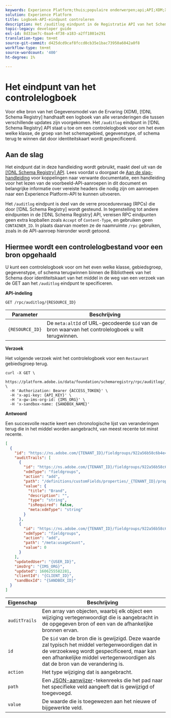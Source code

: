 ```yaml
---
keywords: Experience Platform;thuis;populaire onderwerpen;api;API;XDM;XDM systeem;ervaringsgegevensmodel;Ervaring gegevensmodel;Gegevensmodel;Gegevensmodel;audit;controlelogboek;changelog;veranderingslogboek;rpc;
solution: Experience Platform
title: Logboek-API-eindpunt controleren
description: Het /auditlog eindpunt in de Registratie API van het Schema staat u toe om een chronologische lijst van veranderingen terug te winnen die aan een bestaand middel XDM zijn aangebracht.
topic-legacy: developer guide
exl-id: 8d33ae7c-0aa4-4f38-a183-a2ff1801e291
translation-type: tm+mt
source-git-commit: d425dcd9caf8fccd0cb35e1bac73950a6042a0f8
workflow-type: tm+mt
source-wordcount: '400'
ht-degree: 1%

---
```


# Het eindpunt van het controlelogboek

Voor elke bron van het Gegevensmodel van de Ervaring (XDM), [!DNL Schema Registry] handhaaft een logboek van alle veranderingen die tussen verschillende updates zijn voorgekomen. Het `/auditlog` eindpunt in [!DNL Schema Registry] API staat u toe om een controlelogboek voor om het even welke klasse, de groep van het schemagebied, gegevenstype, of schema terug te winnen dat door identiteitskaart wordt gespecificeerd.

## Aan de slag

Het eindpunt dat in deze handleiding wordt gebruikt, maakt deel uit van de [[!DNL Schema Registry] API](https://www.adobe.io/apis/experienceplatform/home/api-reference.html#!acpdr/swagger-specs/schema-registry.yaml). Lees voordat u doorgaat de [Aan de slag-handleiding](./getting-started.md) voor koppelingen naar verwante documentatie, een handleiding voor het lezen van de voorbeeld-API-aanroepen in dit document en belangrijke informatie over vereiste headers die nodig zijn om aanroepen naar een Experience Platform-API te kunnen uitvoeren.

Het `/auditlog` eindpunt is deel van de verre procedurevraag (RPCs) die door [!DNL Schema Registry] wordt gesteund. In tegenstelling tot andere eindpunten in de [!DNL Schema Registry] API, vereisen RPC eindpunten geen extra kopballen zoals `Accept` of `Content-Type`, en gebruiken geen `CONTAINER_ID`. In plaats daarvan moeten ze de naamruimte `/rpc` gebruiken, zoals in de API-aanroep hieronder wordt getoond.

## Hiermee wordt een controlelogbestand voor een bron opgehaald

U kunt een controlelogboek voor om het even welke klasse, gebiedsgroep, gegevenstype, of schema terugwinnen binnen de Bibliotheek van het Schema door identiteitskaart van het middel in de weg van een verzoek van de GET aan het `/auditlog` eindpunt te specificeren.

**API-indeling**

```http
GET /rpc/auditlog/{RESOURCE_ID}
```

| Parameter | Beschrijving |
| --- | --- |
| `{RESOURCE_ID}` | De `meta:altId` of URL-gecodeerde `$id` van de bron waarvan het controlelogboek u wilt terugwinnen. |

**Verzoek**

Het volgende verzoek wint het controlelogboek voor een `Restaurant` gebiedsgroep terug.

```shell
curl -X GET \
  https://platform.adobe.io/data/foundation/schemaregistry/rpc/auditlog/_{TENANT_ID}.fieldgroups.922a56b58c6b4e4aeb49e577ec82752106ffe8971b23b4d9 \
  -H 'Authorization: Bearer {ACCESS_TOKEN}' \
  -H 'x-api-key: {API_KEY}' \
  -H 'x-gw-ims-org-id: {IMS_ORG}' \
  -H 'x-sandbox-name: {SANDBOX_NAME}'
```

**Antwoord**

Een succesvolle reactie keert een chronologische lijst van veranderingen terug die in het middel worden aangebracht, van meest recente tot minst recente.

```json
[
  {
    "id": "https://ns.adobe.com/{TENANT_ID}/fieldgroups/922a56b58c6b4e4aeb49e577ec82752106ffe8971b23b4d9",
    "auditTrails": [
      {
        "id": "https://ns.adobe.com/{TENANT_ID}/fieldgroups/922a56b58c6b4e4aeb49e577ec82752106ffe8971b23b4d9",
        "xdmType": "fieldgroups",
        "action": "add",
        "path": "/definitions/customFields/properties/_{TENANT_ID}/properties/brand",
        "value": {
          "title": "Brand",
          "description": "",
          "type": "string",
          "isRequired": false,
          "meta:xdmType": "string"
        }
      },
      {
        "id": "https://ns.adobe.com/{TENANT_ID}/fieldgroups/922a56b58c6b4e4aeb49e577ec82752106ffe8971b23b4d9",
        "xdmType": "fieldgroups",
        "action": "add",
        "path": "/meta:usageCount",
        "value": 0
      }
    ],
    "updatedUser": "{USER_ID}",
    "imsOrg": "{IMS_ORG}",
    "updated": 1606255582281,
    "clientId": "{CLIENT_ID}",
    "sandBoxId": "{SANDBOX_ID}"
  }
]
```

| Eigenschap | Beschrijving |
| --- | --- |
| `auditTrails` | Een array van objecten, waarbij elk object een wijziging vertegenwoordigt die is aangebracht in de opgegeven bron of een van de afhankelijke bronnen ervan. |
| `id` | De `$id` van de bron die is gewijzigd. Deze waarde zal typisch het middel vertegenwoordigen dat in de verzoekweg wordt gespecificeerd, maar kan een afhankelijke middel vertegenwoordigen als dat de bron van de verandering is. |
| `action` | Het type wijziging dat is aangebracht. |
| `path` | Een [JSON-aanwijzer](../../landing/api-fundamentals.md#json-pointer)-tekenreeks die het pad naar het specifieke veld aangeeft dat is gewijzigd of toegevoegd. |
| `value` | De waarde die is toegewezen aan het nieuwe of bijgewerkte veld. |
